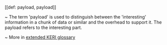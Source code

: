 [[def: payload, payload]]

~ The term 'payload' is used to distinguish between the 'interesting' information in a chunk of data or similar and the overhead to support it. The payload refers to the interesting part.

~ More in <a href="https://weboftrust.github.io/WOT-terms/docs/glossary/payload">extended KERI glossary</a>
